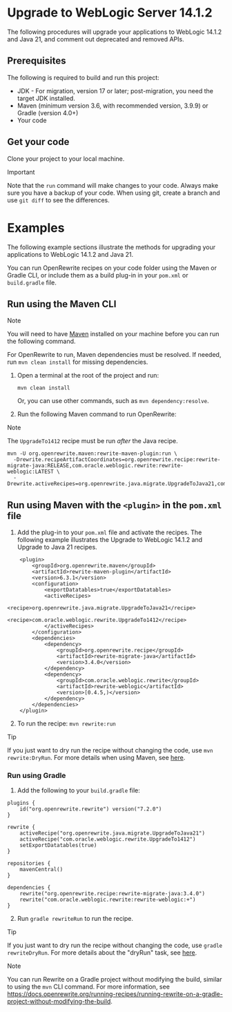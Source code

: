 # Upgrade to WebLogic Server 14.1.2

The following procedures will upgrade your applications to WebLogic 14.1.2 and Java 21, and comment out deprecated and removed APIs.

## Prerequisites

The following is required to build and run this project:

- JDK - For migration, version 17 or later; post-migration, you need the target JDK installed.
- Maven (minimum version 3.6, with recommended version, 3.9.9) or Gradle (version 4.0+)
- Your code

## Get your code

Clone your project to your local machine.

> [!IMPORTANT]
> Note that the `run` command will make changes to your code. Always make sure you have a backup of your code. When using git, create a branch and use `git diff` to see the differences.

# Examples

The following example sections illustrate the methods for upgrading your applications to WebLogic 14.1.2 and Java 21.

You can run OpenRewrite recipes on your code folder using the Maven or Gradle CLI, or include them as a build plug-in in your `pom.xml` or `build.gradle` file.

## Run using the Maven CLI

> [!NOTE]
> You will need to have [Maven](https://maven.apache.org/download.cgi) installed on your machine before you can run the following command.

For OpenRewrite to run, Maven dependencies must be resolved. If needed, run `mvn clean install` for missing dependencies.

1. Open a terminal at the root of the project and run:

   ```shell
   mvn clean install
   ```

   Or, you can use other commands, such as `mvn dependency:resolve`.

2. Run the following Maven command to run OpenRewrite:

> [!NOTE]
> The `UpgradeTo1412` recipe must be run _after_ the Java recipe.
   ```
   mvn -U org.openrewrite.maven:rewrite-maven-plugin:run \
     -Drewrite.recipeArtifactCoordinates=org.openrewrite.recipe:rewrite-migrate-java:RELEASE,com.oracle.weblogic.rewrite:rewrite-weblogic:LATEST \
     -Drewrite.activeRecipes=org.openrewrite.java.migrate.UpgradeToJava21,com.oracle.weblogic.rewrite.UpgradeTo1412
   ```

## Run using Maven with the `<plugin>` in the `pom.xml` file

1. Add the plug-in to your `pom.xml` file and activate the recipes. The following example illustrates the Upgrade to WebLogic 14.1.2 and Upgrade to Java 21 recipes.

```
    <plugin>
        <groupId>org.openrewrite.maven</groupId>
        <artifactId>rewrite-maven-plugin</artifactId>
        <version>6.3.1</version>
        <configuration>
            <exportDatatables>true</exportDatatables>
            <activeRecipes>
                <recipe>org.openrewrite.java.migrate.UpgradeToJava21</recipe>
                <recipe>com.oracle.weblogic.rewrite.UpgradeTo1412</recipe>
            </activeRecipes>
        </configuration>
        <dependencies>
            <dependency>
                <groupId>org.openrewrite.recipe</groupId>
                <artifactId>rewrite-migrate-java</artifactId>
                <version>3.4.0</version>
            </dependency>
            <dependency>
                <groupId>com.oracle.weblogic.rewrite</groupId>
                <artifactId>rewrite-weblogic</artifactId>
                <version>[0.4.5,)</version>
            </dependency>
        </dependencies>
    </plugin>
```

2. To run the recipe: `mvn rewrite:run`

> [!TIP]  
> If you just want to dry run the recipe without changing the code, use `mvn rewrite:DryRun`. For more details when using Maven, see [here](https://docs.openrewrite.org/reference/rewrite-maven-plugin).

### Run using Gradle

1. Add the following to your `build.gradle` file:

```
plugins {
    id("org.openrewrite.rewrite") version("7.2.0")
}

rewrite {
    activeRecipe("org.openrewrite.java.migrate.UpgradeToJava21")
    activeRecipe("com.oracle.weblogic.rewrite.UpgradeTo1412")
    setExportDatatables(true)
}

repositories {
    mavenCentral()
}

dependencies {
    rewrite("org.openrewrite.recipe:rewrite-migrate-java:3.4.0")
    rewrite("com.oracle.weblogic.rewrite:rewrite-weblogic:+")
}
```
2. Run `gradle rewriteRun` to run the recipe.

> [!TIP]  
> If you just want to dry run the recipe without changing the code, use `gradle rewriteDryRun`. For more details about the "dryRun" task, see [here](https://docs.openrewrite.org/reference/gradle-plugin-configuration#the-dryrun-task).

> [!NOTE]
> You can run Rewrite on a Gradle project without modifying the build, similar to using the `mvn` CLI command. For more information, see https://docs.openrewrite.org/running-recipes/running-rewrite-on-a-gradle-project-without-modifying-the-build.
